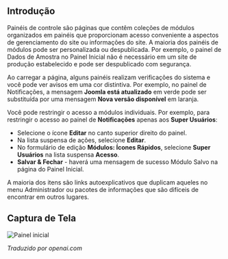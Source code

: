 <!-- Filename: J4.x:Home_Dashboard / Display title: Painel Inicial -->

## Introdução

Painéis de controle são páginas que contêm coleções de módulos organizados em painéis que proporcionam acesso conveniente a aspectos de gerenciamento do site ou informações do site. A maioria dos painéis de módulos pode ser personalizada ou despublicada. Por exemplo, o painel de Dados de Amostra no Painel Inicial não é necessário em um site de produção estabelecido e pode ser despublicado com segurança.

Ao carregar a página, alguns painéis realizam verificações do sistema e você pode ver avisos em uma cor distintiva. Por exemplo, no painel de Notificações, a mensagem **Joomla está atualizado** em verde pode ser substituída por uma mensagem **Nova versão disponível** em laranja.

Você pode restringir o acesso a módulos individuais. Por exemplo, para restringir o acesso ao painel de **Notificações** apenas aos **Super Usuários**:

- Selecione o ícone **Editar** no canto superior direito do painel.
- Na lista suspensa de ações, selecione **Editar**.
- No formulário de edição **Módulos: Ícones Rápidos**, selecione **Super Usuários** na lista suspensa **Acesso**.
- **Salvar & Fechar** - haverá uma mensagem de sucesso Módulo Salvo na página do Painel Inicial.

A maioria dos itens são links autoexplicativos que duplicam aqueles no menu Administrador ou pacotes de informações que são difíceis de encontrar em outros lugares.

## Captura de Tela

![Painel inicial](../../../en/images/dashboards/home-dashboard.png)

*Traduzido por openai.com*

